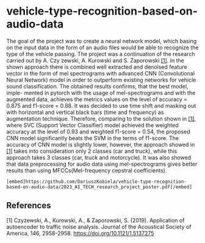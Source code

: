 # vehicle-type-recognition-based-on-audio-data

The goal of the project was to create a neural
network model, which basing on the input data in the form of
an audio files would be able to recognize the type of the vehicle
passing. The project was a continuation of the research carried
out by A. Czy ̇zewski, A. Kurowski and S. Zaporowski [[1]](#1).
In the shown approach there is combined well extracted and
denoised feature vector in the form of mel spectrograms with
advanced CNN (Convolutional Neural Network) model in order
to outperform existing networks for vehicle sound classification.
The obtained results confirms, that the best model, imple-
mented in pytorch with the usage of mel-spectrograms and with
the augmented data, achieves the metrics values on the level
of accuracy = 0.875 and f1-score = 0.88. It was decided to use
time shift and masking out with horizontal and vertical black
bars (time and frequency) as augmentation technique. Therefore,
comparing to the solution shown in [[1]](#1), where SVC (Support
Vector Classifier) model achieved the weighted accuracy at the
level of 0.93 and weighted f1-score = 0.54, the proposed CNN
model significantly beats the SVM in the terms of f1-score.
The accuracy of CNN model is slightly lower, however, the
approach showed in [[1]](#1) takes into consideration only 2 classes
(car and truck), while this approach takes 3 classes (car, truck
and motorcycle). It was also showed that data preprocessing for
audio data using mel-spectrograms gives better results than using
MFCCs(Mel-frequency cepstral coefficients).

`[embed]https://github.com/DariuszKobiela/vehicle-type-recognition-based-on-audio-data/2023_AI_TECH_research_project_poster.pdf[/embed]`

## References
<a id="1">[1]</a> 
Czyżewski, A., Kurowski, A., & Zaporowski, S. (2019). 
Application of autoencoder to traffic noise analysis. 
Journal of the Acoustical Society of America, 146, 2958-2958. 
https://doi.org/10.1121/1.5137275